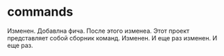 # commands

Изменен. Добавлна фича. После этого изменеа. Этот проект представляет собой сборник команд. Изменен. И еще раз изменен. И еще раз.
